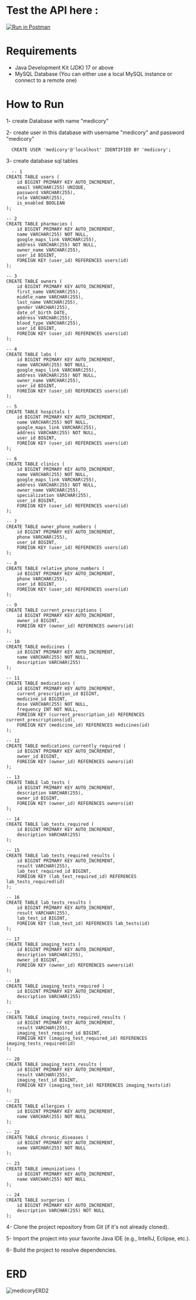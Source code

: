 # Test the API here :
<a href="https://interstellar-capsule-619026.postman.co/collection/28660393-3250146c-3baa-4035-9ebe-837a4e7a0ce0?source=rip_html">
	<img alt="Run in Postman" src="https://run.pstmn.io/button.svg">
</a>

# Requirements
- Java Development Kit (JDK) 17 or above
- MySQL Database (You can either use a local MySQL instance or connect to a remote one)

# How to Run
1- create Database with name "medicory"

2- create user in this database with username "medicory" and password "medicory" 
```code
  CREATE USER 'medicory'@'localhost' IDENTIFIED BY 'medicory';
```

3- create database sql tables  
```code
  -- 1
CREATE TABLE users (
    id BIGINT PRIMARY KEY AUTO_INCREMENT,
    email VARCHAR(255) UNIQUE,
    password VARCHAR(255),
    role VARCHAR(255),
    is_enabled BOOLEAN
);

-- 2
CREATE TABLE pharmacies (
    id BIGINT PRIMARY KEY AUTO_INCREMENT,
    name VARCHAR(255) NOT NULL,
    google_maps_link VARCHAR(255),
    address VARCHAR(255) NOT NULL,
    owner_name VARCHAR(255),
    user_id BIGINT,
    FOREIGN KEY (user_id) REFERENCES users(id)
);

-- 3
CREATE TABLE owners (
    id BIGINT PRIMARY KEY AUTO_INCREMENT,
    first_name VARCHAR(255),
    middle_name VARCHAR(255),
    last_name VARCHAR(255),
    gender VARCHAR(255),
    date_of_birth DATE,
    address VARCHAR(255),
    blood_type VARCHAR(255),
    user_id BIGINT,
    FOREIGN KEY (user_id) REFERENCES users(id)
);

-- 4
CREATE TABLE labs (
    id BIGINT PRIMARY KEY AUTO_INCREMENT,
    name VARCHAR(255) NOT NULL,
    google_maps_link VARCHAR(255),
    address VARCHAR(255) NOT NULL,
    owner_name VARCHAR(255),
    user_id BIGINT,
    FOREIGN KEY (user_id) REFERENCES users(id)
);

-- 5
CREATE TABLE hospitals (
    id BIGINT PRIMARY KEY AUTO_INCREMENT,
    name VARCHAR(255) NOT NULL,
    google_maps_link VARCHAR(255),
    address VARCHAR(255) NOT NULL,
    user_id BIGINT,
    FOREIGN KEY (user_id) REFERENCES users(id)
);

-- 6
CREATE TABLE clinics (
    id BIGINT PRIMARY KEY AUTO_INCREMENT,
    name VARCHAR(255) NOT NULL,
    google_maps_link VARCHAR(255),
    address VARCHAR(255) NOT NULL,
    owner_name VARCHAR(255),
    specialization VARCHAR(255),
    user_id BIGINT,
    FOREIGN KEY (user_id) REFERENCES users(id)
);

-- 7
CREATE TABLE owner_phone_numbers (
    id BIGINT PRIMARY KEY AUTO_INCREMENT,
    phone VARCHAR(255),
    user_id BIGINT,
    FOREIGN KEY (user_id) REFERENCES users(id)
);

-- 8
CREATE TABLE relative_phone_numbers (
    id BIGINT PRIMARY KEY AUTO_INCREMENT,
    phone VARCHAR(255),
    user_id BIGINT,
    FOREIGN KEY (user_id) REFERENCES users(id)
);

-- 9
CREATE TABLE current_prescriptions (
    id BIGINT PRIMARY KEY AUTO_INCREMENT,
    owner_id BIGINT,
    FOREIGN KEY (owner_id) REFERENCES owners(id)
);

-- 10
CREATE TABLE medicines (
    id BIGINT PRIMARY KEY AUTO_INCREMENT,
    name VARCHAR(255) NOT NULL,
    description VARCHAR(255)
);

-- 11
CREATE TABLE medications (
    id BIGINT PRIMARY KEY AUTO_INCREMENT,
    current_prescription_id BIGINT,
    medicine_id BIGINT,
    dose VARCHAR(255) NOT NULL,
    frequency INT NOT NULL,
    FOREIGN KEY (current_prescription_id) REFERENCES current_prescriptions(id),
    FOREIGN KEY (medicine_id) REFERENCES medicines(id)
);

-- 12
CREATE TABLE medications_currently_required (
    id BIGINT PRIMARY KEY AUTO_INCREMENT,
    owner_id BIGINT,
    FOREIGN KEY (owner_id) REFERENCES owners(id)
);

-- 13
CREATE TABLE lab_tests (
    id BIGINT PRIMARY KEY AUTO_INCREMENT,
    description VARCHAR(255),
    owner_id BIGINT,
    FOREIGN KEY (owner_id) REFERENCES owners(id)
);

-- 14
CREATE TABLE lab_tests_required (
    id BIGINT PRIMARY KEY AUTO_INCREMENT,
    description VARCHAR(255)
);

-- 15
CREATE TABLE lab_tests_required_results (
    id BIGINT PRIMARY KEY AUTO_INCREMENT,
    result VARCHAR(255),
    lab_test_required_id BIGINT,
    FOREIGN KEY (lab_test_required_id) REFERENCES lab_tests_required(id)
);

-- 16
CREATE TABLE lab_tests_results (
    id BIGINT PRIMARY KEY AUTO_INCREMENT,
    result VARCHAR(255),
    lab_test_id BIGINT,
    FOREIGN KEY (lab_test_id) REFERENCES lab_tests(id)
);

-- 17
CREATE TABLE imaging_tests (
    id BIGINT PRIMARY KEY AUTO_INCREMENT,
    description VARCHAR(255),
    owner_id BIGINT,
    FOREIGN KEY (owner_id) REFERENCES owners(id)
);

-- 18
CREATE TABLE imaging_tests_required (
    id BIGINT PRIMARY KEY AUTO_INCREMENT,
    description VARCHAR(255)
);

-- 19
CREATE TABLE imaging_tests_required_results (
    id BIGINT PRIMARY KEY AUTO_INCREMENT,
    result VARCHAR(255),
    imaging_test_required_id BIGINT,
    FOREIGN KEY (imaging_test_required_id) REFERENCES imaging_tests_required(id)
);

-- 20
CREATE TABLE imaging_tests_results (
    id BIGINT PRIMARY KEY AUTO_INCREMENT,
    result VARCHAR(255),
    imaging_test_id BIGINT,
    FOREIGN KEY (imaging_test_id) REFERENCES imaging_tests(id)
);

-- 21
CREATE TABLE allergies (
    id BIGINT PRIMARY KEY AUTO_INCREMENT,
    name VARCHAR(255) NOT NULL
);

-- 22
CREATE TABLE chronic_diseases (
    id BIGINT PRIMARY KEY AUTO_INCREMENT,
    name VARCHAR(255) NOT NULL
);

-- 23
CREATE TABLE immunizations (
    id BIGINT PRIMARY KEY AUTO_INCREMENT,
    name VARCHAR(255) NOT NULL
);

-- 24
CREATE TABLE surgeries (
    id BIGINT PRIMARY KEY AUTO_INCREMENT,
    description VARCHAR(255) NOT NULL
);

```

4- Clone the project repository from Git (if it's not already cloned).

5- Import the project into your favorite Java IDE (e.g., IntelliJ, Eclipse, etc.).

6- Build the project to resolve dependencies.

# ERD

![medicoryERD2](https://github.com/sameh-tarek/Medicory/assets/108232157/8a1662c9-2a6b-4d24-88e2-677abe3bc54c)

